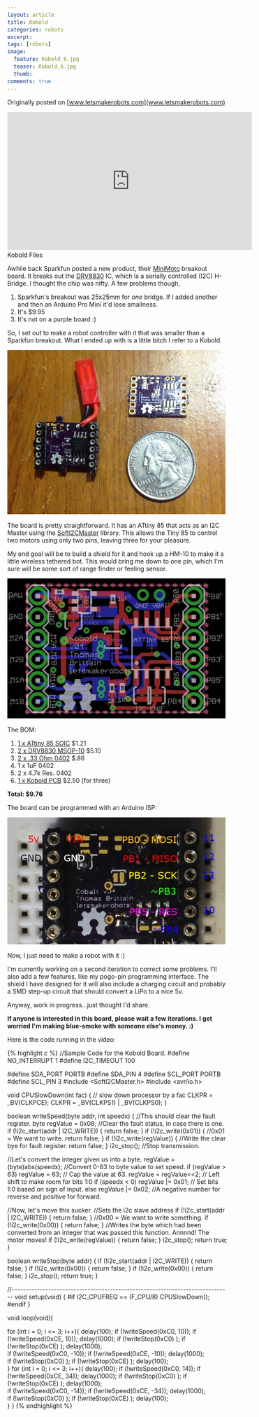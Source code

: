 ```yaml
---
layout: article
title: Kobold
categories: robots
excerpt:
tags: [robots]
image:
  feature: Kobold_6.jpg
  teaser: Kobold_6.jpg
  thumb:
comments: true
---
```


Originally posted on [www.letsmakerobots.com](www.letsmakerobots.com)



<div class="flex-video">
  <iframe width="560" height="315" src="https://www.youtube.com/embed/f5g_sLFr69g" frameborder="0" allowfullscreen></iframe>
</div>

<div class="btn" href="/files/Kobold_Working_1.zip" target="">Kobold Files</div>

Awhile back Sparkfun posted a new product, their [MiniMoto](https://www.sparkfun.com/products/11890) breakout board.  It breaks out the [DRV8830](http://www.ti.com/lit/ds/slvsab2f/slvsab2f.pdf) IC, which is a serially controlled (I2C) H-Bridge.  I thought the chip was nifty.  A few problems though,

1.  Sparkfun's breakout was 25x25mm for _one_ bridge.  If I added another and then an Arduino Pro Mini it'd lose smallness.
2.  It's $9.95
3.  It's not on a purple board :)

So, I set out to make a robot controller with it that was smaller than a Sparkfun breakout.  What I ended up with is a little bitch I refer to a Kobold.

![](/images/IMG_0350.jpg)

The board is pretty straightforward.  It has an ATtiny 85 that acts as an I2C Master using the [SoftI2CMaster](http://todbot.com/blog/2010/09/25/softi2cmaster-add-i2c-to-any-arduino-pins/) library.  This allows the Tiny 85 to control two motors using only two pins, leaving three for your pleasure.  

My end goal will be to build a shield for it and hook up a HM-10 to make it a little wireless tethered bot.  This would bring me down to one pin, which I'm sure will be some sort of range finder or feeling sensor.

![](/images/Kobold_Board_Close.jpg)

The BOM:

1.  [1 x ATtiny 85 SOIC](http://www.mouser.com/Search/ProductDetail.aspx?R=ATTINY85-20SHvirtualkey55650000virtualkey556-ATTINY85-20SH) $1.21
2.  [2 x DRV8830 MSOP-10](http://www.mouser.com/ProductDetail/Texas-Instruments/DRV8830DGQ/?qs=sGAEpiMZZMuJc9I8Ed1ELBR0nLBayH7B) $5.10
3.  [2 x .33 Ohm 0402](http://www.mouser.com/Search/ProductDetail.aspx?R=SR731ELTER330Fvirtualkey66000000virtualkey660-SR731ELTPR330F) $.86
4.  1 x 1uF 0402
5.  2 x 4.7k Res. 0402
6.  [1 x Kobold PCB](http://www.oshpark.com/shared_projects/NCVym4Uc) $2.50 (for three)

**Total: $9.76**

The board can be programmed with an Arduino ISP:

![](/images/Kobold_ISP_Pinout.jpg)

Now, I just need to make a robot with it :)

I'm currently working on a second iteration to correct some problems.  I'll also add a few features, like my pogo-pin programming interface.  The shield I have designed for it will also include a charging circuit and probably a SMD step-up circuit that should convert a LiPo to a nice 5v.  

Anyway, work in progress...just thought I'd share.  

**If anyone is interested in this board, please wait a few iterations. I get worried I'm making blue-smoke with someone else's money.  :)**

Here is the code running in the video:

{% highlight c %}
//Sample Code for the Kobold Board.
#define NO_INTERRUPT 1
#define I2C_TIMEOUT 100

#define SDA_PORT PORTB
#define SDA_PIN 4
#define SCL_PORT PORTB
#define SCL_PIN 3
#include <SoftI2CMaster.h>
#include <avr/io.h>

void CPUSlowDown(int fac) {
  // slow down processor by a fac
    CLKPR = _BV(CLKPCE);
    CLKPR = _BV(CLKPS1) | _BV(CLKPS0);
}

boolean writeSpeed(byte addr, int speedx)
{
  //This should clear the fault register.
  byte regValue = 0x08;
  //Clear the fault status, in case there is one.
  if (!i2c_start(addr | I2C_WRITE)) {
    return false;
  }
  if (!i2c_write(0x01)) {  //0x01 = We want to write.
    return false;
  }
  if (!i2c_write(regValue)) { //Write the clear bye for fault register.
    return false;
  }
  i2c_stop();  //Stop transmission.

  //Let's convert the integer given us into a byte.
  regValue = (byte)abs(speedx);     //Convert 0-63 to byte value to set speed.
  if (regValue > 63) regValue = 63; // Cap the value at 63.
  regValue = regValue<<2;           // Left shift to make room for bits 1:0
  if (speedx < 0) regValue |= 0x01;  // Set bits 1:0 based on sign of input.
  else           regValue |= 0x02;   //A negative number for reverse and positive for forward.

  //Now, let's move this sucker.
  //Sets the i2c slave address
  if (!i2c_start(addr | I2C_WRITE)) {
    return false;
  }
  //0x00 = We want to write something.
  if (!i2c_write(0x00)) {
    return false;
  }
  //Writes the byte which had been converted from an integer that was passed this function.  Annnnd! The motor moves!
  if (!i2c_write(regValue)) {
    return false;
  }
  i2c_stop();
  return true;
}

boolean writeStop(byte addr)
{
  if (!i2c_start(addr | I2C_WRITE)) {
    return false;
  }
  if (!i2c_write(0x00)) {
    return false;
  }
  if (!i2c_write(0x00)) {
    return false;
  }
  i2c_stop();
  return true;
}

//------------------------------------------------------------------------------
void setup(void) {
#if I2C_CPUFREQ == (F_CPU/8)
  CPUSlowDown();
#endif
}

void loop(void){

  for (int i = 0; i <= 3; i++){
  delay(100);
  if (!writeSpeed(0xC0, 10));
  if (!writeSpeed(0xCE, 10));
  delay(1000);
  if (!writeStop(0xC0) );
  if (!writeStop(0xCE) );
  delay(1000);  
  if (!writeSpeed(0xC0, -10));
  if (!writeSpeed(0xCE, -10));
  delay(1000);  
  if (!writeStop(0xC0) );
  if (!writeStop(0xCE) );
  delay(100);  
  }
   for (int i = 0; i <= 3; i++){
       delay(100);
  if (!writeSpeed(0xC0, 14));
  if (!writeSpeed(0xCE, 34));
  delay(1000);
  if (!writeStop(0xC0) );
  if (!writeStop(0xCE) );
  delay(1000);  
  if (!writeSpeed(0xC0, -14));
  if (!writeSpeed(0xCE, -34));
  delay(1000);  
  if (!writeStop(0xC0) );
  if (!writeStop(0xCE) );
  delay(100);  
   }
}
{% endhighlight %}
